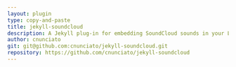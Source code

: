 ```yaml
---
layout: plugin
type: copy-and-paste
title: jekyll-soundcloud
description: A Jekyll plug-in for embedding SoundCloud sounds in your Liquid templates.
author: cnunciato
git: git@github.com:cnunciato/jekyll-soundcloud.git
repository: https://github.com/cnunciato/jekyll-soundcloud
---
```

